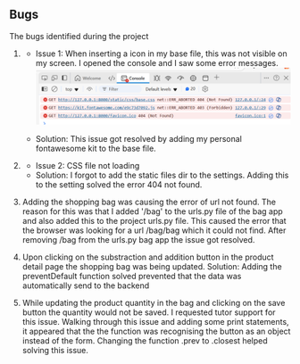 ## Bugs

The bugs identified during the project

1. 
    - Issue 1: When inserting a icon in my base file, this was not visible on my screen. I opened the console and I saw some error messages.  
    ![fontawesome error](fontawesomeerror.png)  
    
    - Solution: This issue got resolved by adding my personal fontawesome kit to the base file. 

2. 
    - Issue 2: CSS file not loading
    - Solution: I forgot to add the static files dir to the settings. Adding this to the setting solved the error 404 not found.

3. Adding the shopping bag was causing the error of url not found. The reason for this was that I added '/bag' to the urls.py file of the bag app and also added this to the project urls.py file. This caused the error that the browser was looking for a url /bag/bag which it could not find. After removing /bag from the urls.py bag app the issue got resolved.

4. Upon clicking on the substraction and addition button in the product detail page the shopping bag was being updated. Solution: Adding the preventDefault function solved prevented that the data was automatically send to the backend


5. While updating the product quantity in the bag and clicking on the save button the quantity would not be saved. I requested tutor support for this issue. Walking through this issue and adding some print statements, it appeared that the the function was recognising the button as an object instead of the form. Changing the function .prev to .closest helped solving this issue. 
